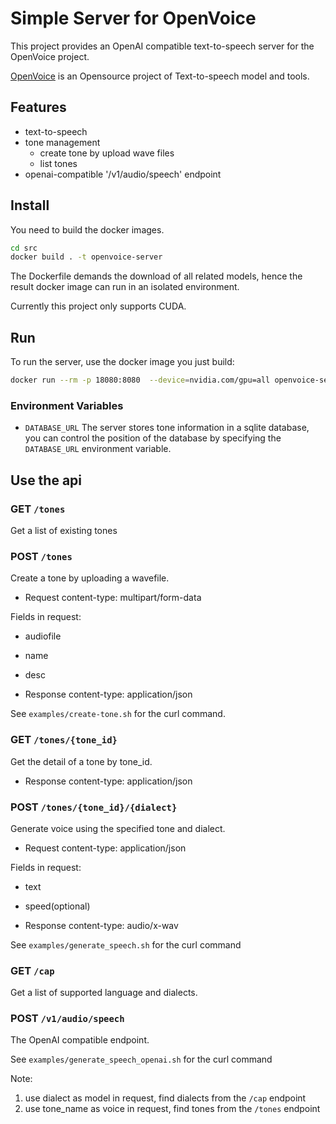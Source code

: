 # Simple Server for OpenVoice

This project provides an OpenAI compatible text-to-speech server for the 
OpenVoice project.

[OpenVoice](https://github.com/myshell-ai/OpenVoice/) is an Opensource project
of Text-to-speech model and tools.

## Features

- text-to-speech
- tone management
  - create tone by upload wave files
  - list tones
- openai-compatible '/v1/audio/speech' endpoint

## Install

You need to build the docker images.

```sh
cd src
docker build . -t openvoice-server
```

The Dockerfile demands the download of all related models, hence the result
docker image can run in an isolated environment.

Currently this project only supports CUDA.

## Run

To run the server, use the docker image you just build:

```sh
docker run --rm -p 18080:8080  --device=nvidia.com/gpu=all openvoice-server:latest
```

### Environment Variables

- `DATABASE_URL`
  The server stores tone information in a sqlite database, you can control
  the position of the database by specifying the `DATABASE_URL` environment
  variable.

## Use the api

### GET `/tones`

Get a list of existing tones

### POST `/tones`
Create a tone by uploading a wavefile. 

- Request content-type: multipart/form-data

Fields in request:
- audiofile
- name
- desc
  
- Response content-type: application/json

See `examples/create-tone.sh` for the curl command.

### GET `/tones/{tone_id}`

Get the detail of a tone by tone_id.

- Response content-type: application/json

### POST `/tones/{tone_id}/{dialect}`

Generate voice using the specified tone and dialect.

- Request content-type: application/json

Fields in request:
- text
- speed(optional)

- Response content-type: audio/x-wav

See `examples/generate_speech.sh` for the curl command

### GET `/cap`

Get a list of supported language and dialects.

### POST `/v1/audio/speech`

The OpenAI compatible endpoint. 

See `examples/generate_speech_openai.sh` for the curl command

Note:

1. use dialect as model in request, find dialects from the `/cap` endpoint
1. use tone_name as voice in request, find tones from the `/tones` endpoint


